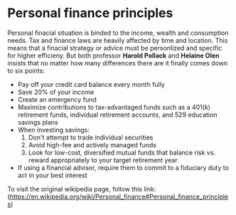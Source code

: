 # Personal finance principles

Personal finacial situation is binded to the income, wealth and consumption needs. Tax and finance laws are heavily affected by time and location. This means that a finacial strategy or advice must be personlized and specific for higher efficieny. But both professor **Harold Pollack** and **Helaine Olen** insists that no matter how many differences there are it finally comes down to six points:

- Pay off your credit card balance every month fully
- Save 20% of your income
- Create an emergency fund
- Maximize contributions to tax-advantaged funds such as a 401(k) retirement funds, individual retirement accounts, and 529 education savings plans
- When investing savings:
    1. Don't attempt to trade individual securities
    2. Avoid high-fee and actively managed funds
    3. Look for low-cost, diversified mutual funds that balance risk vs. reward appropriately to your target retirement year
- If using a financial advisor, require them to commit to a fiduciary duty to act in your best interest

To visit the original wikipedia page, follow this link: (https://en.wikipedia.org/wiki/Personal_finance#Personal_finance_principles)